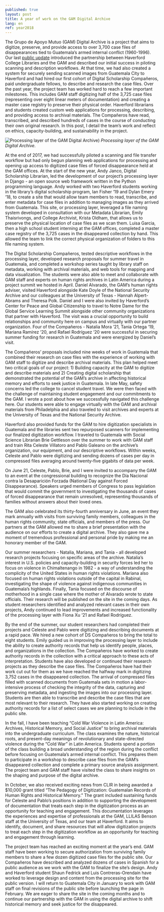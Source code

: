```yaml
---
published: true
layout: post
title: A year of work on the GAM Digital Archive
lang: en
ref: year2018
---
```

The Grupo de Apoyo Mutuo (GAM) Digital Archive is a project that aims to digitize, preserve, and provide access to over 3,700 case files of disappearances tied to Guatemala’s armed internal conflict (1960-1996). Our last [public update](http://ds.haverford.edu/gam-archive/2017/12/13/introducing-gam) introduced the partnership between Haverford College Libraries and the GAM and described our initial success in piloting scanning and description workflows. At that time, we had also created a system for securely sending scanned images from Guatemala City to Haverford and had hired our first cohort of Digital Scholarship Compañeros, paid undergraduate fellows, to describe and research the case files. Over the past year, the project team has worked hard to reach a few important milestones. This includes GAM staff digitizing half of the 3,725 case files (representing over eight linear meters of documentation) and creating a master case registry to preserve their physical order. Haverford librarians and students created custom web applications for processing, describing, and providing access to archival materials. The Compañeros have read, transcribed, and described hundreds of cases in the course of conducting their own original research. In this post, I detail the team’s work and reflect on ethics, capacity-building, and sustainability in the project. 

![Processing layer of the GAM Digital Archive)]({{site.baseurl}}/images/processing.jpg)
_Processing layer of the GAM Digital Archive._

At the end of 2017, we had successfully piloted a scanning and file transfer workflow but had only begun planning web applications for processing and opening up access to digitized case files of forced disappearance held at the GAM offices. At the start of the new year, Andy Janco, Digital Scholarship Librarian, led the development of our project’s processing layer in Django - an open source web framework written in the Python programming language. Andy worked with two Haverford students working in the library’s digital scholarship program, Ian Fisher ‘19 and Dylan Emery ‘18, to create a site that would allow team members to read, transcribe, and enter metadata for case files in addition to managing images as they arrived from Guatemala. This site, or processing layer, leveraged a file naming system developed in consultation with our Metadata Librarian, Emily Thaisrivongs, and College Archivist, Krista Oldham, that allows us to preserve the physical location of case files as we scan them. Luisa Garcia, then a high school student interning at the GAM offices, completed a master case registry of the 3,725 cases in the disappeared collection by hand. This allowed the team to link the correct physical organization of folders to this file naming system.

The Digital Scholarship Compañeros, tested descriptive workflows in the processing layer, developed research proposals for summer travel in Guatemala, and completed a workshop series taught by library staff on metadata, working with archival materials, and web tools for mapping and data visualization. The students were also able to meet and collaborate with GAM staff and experts on human rights archives in Latin America during a project summit we hosted in April. Daniel Alvarado, the GAM’s human rights adviser, visited Haverford alongside Kate Doyle of the National Security Archive and our colleagues at the University of Texas - Hannah Alpert-Abrams and Theresa Polk. Daniel and I were also invited by Haverford’s Center for Peace and Global Citizenship to travel to Notre Dame for the Global Service Learning Summit alongside other community organizations that partner with Haverford. The visit was a crucial opportunity to build relationships and community here on campus and virtually with our partner organization. Four of the Compañeros - Natalia Mora ‘21, Tania Ortega ‘19, Mariana Ramírez ‘20, and Rafael Rodríguez ‘20 were successful in securing summer funding for research in Guatemala and were energized by Daniel’s visit.

The Compañeros’ proposals included nine weeks of work in Guatemala that combined their research on case files with the experience of working with GAM staff to digitize and describe archival materials. This plan helped meet two critical goals of our project: 1) Building capacity at the GAM to digitize and describe materials and 2) Creating digital scholarship that demonstrated the potential of the GAM’s archive in affecting historical memory and efforts to seek justice in Guatemala. In late May, safety concerns led the college to cancel student travel. We were then faced with the challenge of maintaining student engagement and our commitments to the GAM. I wrote a post about how we successfully navigated this challenge here. Our students were able to engage virtually with the GAM and archival materials from Philadelphia and also traveled to visit archives and experts at the University of Texas and the National Security Archive.

Haverford also provided funds for the GAM to hire digitization specialists in Guatemala and the libraries sent two repurposed scanners for implementing our finalized digitization workflow. I traveled to Guatemala with Social Science Librarian Brie Gettleson over the summer to work with GAM staff and train Rita Celeste Villatoro and Pablo Galeano on the archive’s organization, our equipment, and our descriptive workflows. Within weeks, Celeste and Pablo were digitizing and sending dozens of cases per day in compressed files averaging around twenty-five gigabits of data per week.

On June 21, Celeste, Pablo, Brie, and I were invited to accompany the GAM to an event at the congressional building to recognize the Día Nacional contra la Desaparición Forzada (National Day against Forced Disappearance). Speakers urged members of Congress to pass legislation that would commit the government to investigating the thousands of cases of forced disappearance that remain unresolved, representing thousands of families without answers about their loved ones. 

The GAM also celebrated its thirty-fourth anniversary in June, an event they mark annually with visits from surviving family members, colleagues in the human rights community, state officials, and members of the press. Our partners at the GAM allowed me to share a brief presentation with the audience on our efforts to create a digital archive. They also gave me a moment of tremendous professional and personal pride by making me an honorary member of the GAM. 

Our summer researchers - Natalia, Mariana, and Tania - all developed research projects focusing on specific areas of the archive. Natalia’s interest in U.S. policies and capacity-building in security forces led her to focus on violence in Chimaltenango in 1982 - a way of understanding the complicity of the United States in human rights violations. Mariana also focused on human rights violations outside of the capital in Rabinal, investigating the shape of violence against indigenous communities in Guatemala’s highlands. Finally, Tania focused on the discourse of motherhood in a single case where the mother of Alvarado wrote to state officials. Their research will be published on the site in the coming days. As student researchers identified and analyzed relevant cases in their own projects, Andy continued to lead improvements and increased functionality of the processing layer with Fiona Xu ‘21 and Rafael Rodríguez. 

By the end of the summer, our student researchers had completed their projects and Celeste and Pablo were digitizing and describing documents at a rapid pace. We hired a new cohort of DS Compañeros to bring the total to eight students. Emily guided us in improving the processing layer to include the ability to create authority records that help us identify people, places, and organizations in the collection. The Compañeros have worked to create authority records in the collection with a critical approach to these acts of interpretation. Students have also developed or continued their research projects as they describe the case files. The Compañeros have had their work cut out for them as we have reached the halfway mark in digitizing 3,752 cases in the disappeared collection. The arrival of compressed files filled with scanned documents from Guatemala sets in motion a labor-intensive process of checking the integrity of the data, capturing and preserving metadata, and ingesting the images into our processing layer. Students are then able to transcribe and describe the case files that are most relevant to their research. They have also started working on creating authority records for a list of select cases we are planning to include in the public site.

In the fall, I have been teaching “Cold War Violence in Latin America: Archives, Historical Memory, and Social Justice” to bring archival materials into the undergraduate curriculum. The class examines the nature, historical roots, and present-day meanings of revolutionary and state-directed violence during the “Cold War” in Latin America. Students spend a portion of the class building a broad understanding of the region during the conflict before focusing on Guatemala’s armed internal conflict. This prepares them to participate in a workshop to describe case files from the GAM’s disappeared collection and complete a primary source analysis assignment. The project team and GAM staff have visited the class to share insights on the shaping and purpose of the digital archive.

In October, we also received exciting news from CLIR in being awarded a $10,000 grant titled “The Pedagogy of Digitization: Guatemalan Records of Human Rights and Historical Memory.” The grant included sustaining funds for Celeste and Pablo’s positions in addition to supporting the development of documentation that treats each step in the digitization process as an opportunity for teaching and engagement. This documentation leverages the experiences and expertise of professionals at the GAM, LLILAS Benson staff at the University of Texas, and our team at Haverford. It aims to identify, document, and share resources that will allow digitization projects to treat each step in the digitization workflow as an opportunity for teaching and engagement through learning. 

The project team has reached an exciting moment at the year’s end. GAM staff have been working to secure authorization from surviving family members to share a few dozen digitized case files for the public site. Our Compañeros have described and analyzed dozens of cases in Spanish for a public audience as we work with the GAM to finalize the site’s design. Andy and Haverford student Shaun Fedrick and Luis Contreras-Orendain have worked to leverage design and content from the processing site for the public version. I will return to Guatemala City in January to work with GAM staff on final revisions of the public site before launching the page in February. We are eager to share the site in the coming months and to continue our partnership with the GAM in using the digital archive to shift historical memory and seek justice for the disappeared.

